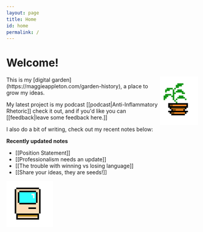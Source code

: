 ```yaml
---
layout: page
title: Home
id: home
permalink: /
---
```


# Welcome!

<img src = "/assets/potted-plant.png" style = "float: right" alt="Potted Plant"/>
This is my [digital garden](https://maggieappleton.com/garden-history), a place to grow my ideas.

My latest project is my podcast [[podcast|Anti-Inflammatory Rhetoric]] check it out, and if you'd like you can [[feedback|leave some feedback here.]]

I also do a bit of writing, check out my recent notes below:

<strong>Recently updated notes</strong>

<ul>
  <li>
    [[Position Statement]]
  </li>
  <li>
    [[Professionalism needs an update]]
  </li>
  <li>
    [[The trouble with winning vs losing language]]
  </li>
  <li>
    [[Share your ideas, they are seeds!]]
  </li>
</ul>

![Mac Plus](/assets/mac.png)
